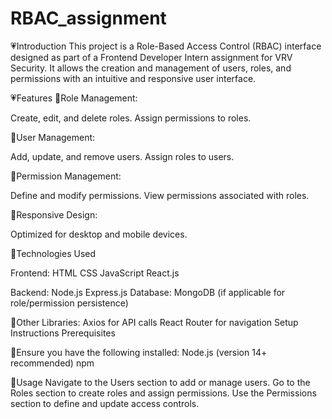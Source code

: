 # RBAC_assignment

💗Introduction
This project is a Role-Based Access Control (RBAC) interface designed as part of a Frontend Developer Intern assignment for VRV Security. It allows the creation and management of users, roles, and permissions with an intuitive and responsive user interface.

💗Features
💫Role Management:

Create, edit, and delete roles.
Assign permissions to roles.

💫User Management:

Add, update, and remove users.
Assign roles to users.

💫Permission Management:

Define and modify permissions.
View permissions associated with roles.

💫Responsive Design:

Optimized for desktop and mobile devices.

💫Technologies Used

Frontend:
HTML
CSS
JavaScript
React.js

Backend:
Node.js
Express.js
Database:
MongoDB (if applicable for role/permission persistence)

💫Other Libraries:
Axios for API calls
React Router for navigation
Setup Instructions
Prerequisites

💫Ensure you have the following installed:
Node.js (version 14+ recommended)
npm

💫Usage
Navigate to the Users section to add or manage users.
Go to the Roles section to create roles and assign permissions.
Use the Permissions section to define and update access controls.


